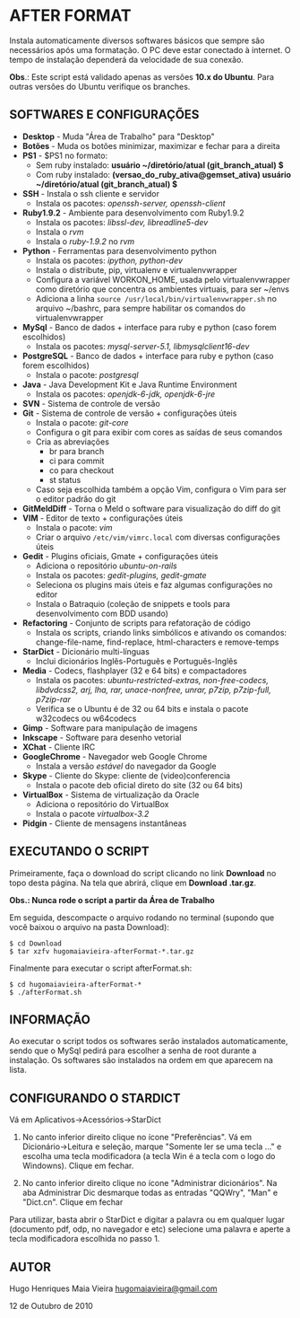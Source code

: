 AFTER FORMAT
============

Instala automaticamente diversos softwares básicos que sempre são necessários
após uma formatação. O PC deve estar conectado à internet. O tempo de
instalação dependerá da velocidade de sua conexão.

**Obs**.: Este script está validado apenas as versões **10.x do Ubuntu**.
Para outras versões do Ubuntu verifique os branches.


SOFTWARES E CONFIGURAÇÕES
---------------------------------------

* **Desktop**           - Muda "Área de Trabalho" para "Desktop"
* **Botões**            - Muda os botões minimizar, maximizar e fechar para a direita
* **PS1**               - $PS1 no formato:
    * Sem ruby instalado: **usuário ~/diretório/atual (git_branch_atual) $**
    * Com ruby instalado: **(versao_do_ruby_ativa@gemset_ativa) usuário ~/diretório/atual (git_branch_atual) $**
* **SSH**               - Instala o ssh cliente e servidor
    * Instala os pacotes: *openssh-server, openssh-client*
* **Ruby1.9.2**           - Ambiente para desenvolvimento com Ruby1.9.2
    * Instala os pacotes: *libssl-dev, libreadline5-dev*
    * Instala o *rvm*
    * Instala o *ruby-1.9.2* no *rvm*
* **Python**            - Ferramentas para desenvolvimento python
    * Instala os pacotes: *ipython, python-dev*
    * Instala o distribute, pip, virtualenv e virtualenvwrapper
    * Configura a variável WORKON_HOME, usada pelo virtualenvwrapper como diretório que concentra os ambientes virtuais, para ser ~/envs
    * Adiciona a linha `source /usr/local/bin/virtualenvwrapper.sh` no arquivo ~/bashrc, para sempre habilitar os comandos do virtualenvwrapper
* **MySql**             - Banco de dados + interface para ruby e python (caso forem escolhidos)
    * Instala os pacotes: *mysql-server-5.1, libmysqlclient16-dev*
* **PostgreSQL**        - Banco de dados + interface para ruby e python (caso forem escolhidos)
    * Instala o pacote: *postgresql*
* **Java**              - Java Development Kit e Java Runtime Environment
    * Instala os pacotes: *openjdk-6-jdk, openjdk-6-jre*
* **SVN**               - Sistema de controle de versão
* **Git**               - Sistema de controle de versão + configurações úteis
    * Instala o pacote: *git-core*
    * Configura o git para exibir com cores as saídas de seus comandos
    * Cria as abreviações
        * br para branch
        * ci para commit
        * co para checkout
        * st status
    * Caso seja escolhida também a opção Vim, configura o Vim para ser o editor padrão do git
* **GitMeldDiff**       - Torna o Meld o software para visualização do diff do git
* **VIM**               - Editor de texto + configurações úteis
    * Instala o pacote: *vim*
    * Criar o arquivo `/etc/vim/vimrc.local` com diversas configurações úteis
* **Gedit**             - Plugins oficiais, Gmate + configurações úteis
    * Adiciona o repositório *ubuntu-on-rails*
    * Instala os pacotes: *gedit-plugins, gedit-gmate*
    * Seleciona os plugins mais úteis e faz algumas configurações no editor
    * Instala o Batraquio (coleção de snippets e tools para desenvolvimento com BDD usando)
* **Refactoring**       - Conjunto de scripts para refatoração de código
    * Instala os scripts, criando links simbólicos e ativando os comandos: change-file-name, find-replace, html-characters e remove-temps
* **StarDict**          - Dicionário multi-línguas
    * Inclui dicionários Inglês-Português e Português-Inglês
* **Media**             - Codecs, flashplayer (32 e 64 bits) e compactadores
    * Instala os pacotes: *ubuntu-restricted-extras, non-free-codecs, libdvdcss2, arj, lha, rar, unace-nonfree, unrar, p7zip, p7zip-full, p7zip-rar*
    * Verifica se o Ubuntu é de 32 ou 64 bits e instala o pacote w32codecs ou w64codecs
* **Gimp**              - Software para manipulação de imagens
* **Inkscape**          - Software para desenho vetorial
* **XChat**             - Cliente IRC
* **GoogleChrome**      - Navegador web Google Chrome
    * Instala a versão *estável* do navegador da Google
* **Skype**             - Cliente do Skype: cliente de (video)conferencia
    * Instala o pacote deb oficial direto do site (32 ou 64 bits)
* **VirtualBox**        - Sistema de virtualização da Oracle
    * Adiciona o repositório do VirtualBox
    * Instala o pacote *virtualbox-3.2*
* **Pidgin**            - Cliente de mensagens instantâneas

EXECUTANDO O SCRIPT
-------------------

Primeiramente, faça o download do script clicando no link **Download** no
topo desta página. Na tela que abrirá, clique em **Download .tar.gz**.

**Obs.: Nunca rode o script a partir da Área de Trabalho**

Em seguida, descompacte o arquivo rodando no terminal (supondo que você baixou o arquivo na pasta Download):

    $ cd Download
    $ tar xzfv hugomaiavieira-afterFormat-*.tar.gz

Finalmente para executar o script afterFormat.sh:

    $ cd hugomaiavieira-afterFormat-*
    $ ./afterFormat.sh


INFORMAÇÃO
------------------------

Ao executar o script todos os softwares serão instalados automaticamente,
sendo que o MySql pedirá para escolher a senha de root durante a
instalação. Os softwares são instalados na ordem em que aparecem na
lista.


CONFIGURANDO O STARDICT
-----------------------

Vá em Aplicativos->Acessórios->StarDict

1. No canto inferior direito clique no ícone "Preferências". Vá em
    Dicionário->Leitura e seleção, marque "Somente ler se uma tecla ..." e
    escolha uma tecla modificadora (a tecla Win é a tecla com o logo do
    Windowns). Clique em fechar.

2. No canto inferior direito clique no ícone "Administrar dicionários". Na
    aba Administrar Dic desmarque todas as entradas "QQWry", "Man" e
    "Dict.cn". Clique em fechar

Para utilizar, basta abrir o StarDict e digitar a palavra ou em qualquer
lugar (documento pdf, odp, no navegador e etc) selecione uma palavra e
aperte a tecla modificadora escolhida no passo 1.


AUTOR
-----

  Hugo Henriques Maia Vieira <hugomaiavieira@gmail.com>

  12 de Outubro de 2010
